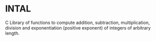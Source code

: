 # INTAL
C Library of functions to compute addition, subtraction, multiplication, division and exponentiation (positive exponent) of integers of arbitrary length.
